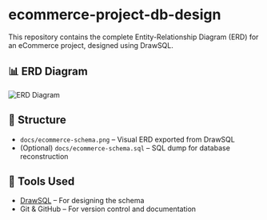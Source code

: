 # ecommerce-project-db-design


This repository contains the complete Entity-Relationship Diagram (ERD) for an eCommerce project, designed using DrawSQL.

## 📊 ERD Diagram

![ERD Diagram](db-structure/ecommerce-schema.png)

## 📁 Structure

- `docs/ecommerce-schema.png` – Visual ERD exported from DrawSQL
- (Optional) `docs/ecommerce-schema.sql` – SQL dump for database reconstruction

## 🔗 Tools Used
- [DrawSQL](https://drawsql.app) – For designing the schema
- Git & GitHub – For version control and documentation

